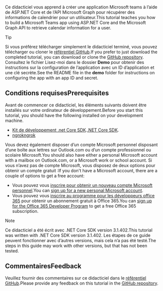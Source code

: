 <!-- markdownlint-disable MD002 MD041 -->

<span data-ttu-id="d5e71-101">Ce didacticiel vous apprend à créer une application Microsoft teams à l’aide de ASP.NET Core et de l’API Microsoft Graph pour récupérer des informations de calendrier pour un utilisateur.</span><span class="sxs-lookup"><span data-stu-id="d5e71-101">This tutorial teaches you how to build a Microsoft Teams app using ASP.NET Core and the Microsoft Graph API to retrieve calendar information for a user.</span></span>

> [!TIP]
> <span data-ttu-id="d5e71-102">Si vous préférez télécharger simplement le didacticiel terminé, vous pouvez télécharger ou cloner le [référentiel GitHub](https://github.com/microsoftgraph/msgraph-training-teamsapp-dotnet).</span><span class="sxs-lookup"><span data-stu-id="d5e71-102">If you prefer to just download the completed tutorial, you can download or clone the [GitHub repository](https://github.com/microsoftgraph/msgraph-training-teamsapp-dotnet).</span></span> <span data-ttu-id="d5e71-103">Consultez le fichier Lisez-moi dans le dossier **Demo** pour obtenir des instructions sur la configuration de l’application avec un ID d’application et une clé secrète.</span><span class="sxs-lookup"><span data-stu-id="d5e71-103">See the README file in the **demo** folder for instructions on configuring the app with an app ID and secret.</span></span>

## <a name="prerequisites"></a><span data-ttu-id="d5e71-104">Conditions requises</span><span class="sxs-lookup"><span data-stu-id="d5e71-104">Prerequisites</span></span>

<span data-ttu-id="d5e71-105">Avant de commencer ce didacticiel, les éléments suivants doivent être installés sur votre ordinateur de développement.</span><span class="sxs-lookup"><span data-stu-id="d5e71-105">Before you start this tutorial, you should have the following installed on your development machine.</span></span>

- <span data-ttu-id="d5e71-106">[Kit de développement .net Core SDK](https://dotnet.microsoft.com/download).</span><span class="sxs-lookup"><span data-stu-id="d5e71-106">[.NET Core SDK](https://dotnet.microsoft.com/download).</span></span>
- [<span data-ttu-id="d5e71-107">ngrok</span><span class="sxs-lookup"><span data-stu-id="d5e71-107">ngrok</span></span>](https://ngrok.com/)

<span data-ttu-id="d5e71-108">Vous devez également disposer d’un compte Microsoft personnel disposant d’une boîte aux lettres sur Outlook.com ou d’un compte professionnel ou scolaire Microsoft.</span><span class="sxs-lookup"><span data-stu-id="d5e71-108">You should also have either a personal Microsoft account with a mailbox on Outlook.com, or a Microsoft work or school account.</span></span> <span data-ttu-id="d5e71-109">Si vous n’avez pas de compte Microsoft, vous disposez de deux options pour obtenir un compte gratuit :</span><span class="sxs-lookup"><span data-stu-id="d5e71-109">If you don't have a Microsoft account, there are a couple of options to get a free account:</span></span>

- <span data-ttu-id="d5e71-110">Vous pouvez vous [inscrire pour obtenir un nouveau compte Microsoft personnel](https://signup.live.com/signup?wa=wsignin1.0&rpsnv=12&ct=1454618383&rver=6.4.6456.0&wp=MBI_SSL_SHARED&wreply=https://mail.live.com/default.aspx&id=64855&cbcxt=mai&bk=1454618383&uiflavor=web&uaid=b213a65b4fdc484382b6622b3ecaa547&mkt=E-US&lc=1033&lic=1).</span><span class="sxs-lookup"><span data-stu-id="d5e71-110">You can [sign up for a new personal Microsoft account](https://signup.live.com/signup?wa=wsignin1.0&rpsnv=12&ct=1454618383&rver=6.4.6456.0&wp=MBI_SSL_SHARED&wreply=https://mail.live.com/default.aspx&id=64855&cbcxt=mai&bk=1454618383&uiflavor=web&uaid=b213a65b4fdc484382b6622b3ecaa547&mkt=E-US&lc=1033&lic=1).</span></span>
- <span data-ttu-id="d5e71-111">Vous pouvez vous [inscrire au programme pour les développeurs office 365](https://developer.microsoft.com/office/dev-program) pour obtenir un abonnement gratuit à Office 365.</span><span class="sxs-lookup"><span data-stu-id="d5e71-111">You can [sign up for the Office 365 Developer Program](https://developer.microsoft.com/office/dev-program) to get a free Office 365 subscription.</span></span>

> [!NOTE]
> <span data-ttu-id="d5e71-112">Ce didacticiel a été écrit avec .NET Core SDK version 3.1.402.</span><span class="sxs-lookup"><span data-stu-id="d5e71-112">This tutorial was written with .NET Core SDK version 3.1.402.</span></span> <span data-ttu-id="d5e71-113">Les étapes de ce guide peuvent fonctionner avec d’autres versions, mais cela n’a pas été testé.</span><span class="sxs-lookup"><span data-stu-id="d5e71-113">The steps in this guide may work with other versions, but that has not been tested.</span></span>

## <a name="feedback"></a><span data-ttu-id="d5e71-114">Commentaires</span><span class="sxs-lookup"><span data-stu-id="d5e71-114">Feedback</span></span>

<span data-ttu-id="d5e71-115">Veuillez fournir des commentaires sur ce didacticiel dans le [référentiel GitHub](https://github.com/microsoftgraph/msgraph-training-teamsapp-dotnet).</span><span class="sxs-lookup"><span data-stu-id="d5e71-115">Please provide any feedback on this tutorial in the [GitHub repository](https://github.com/microsoftgraph/msgraph-training-teamsapp-dotnet).</span></span>
